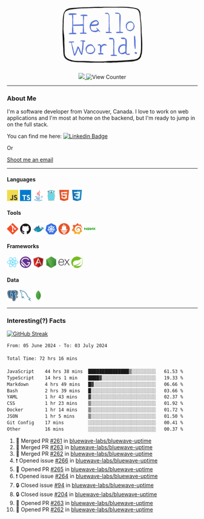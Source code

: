 <div align="center">
    <img src="./img/hello_world.webp" height="200px" width="">
    <div>
        <a href="https://www.linkedin.com/in/ajhollid">
            <img src="https://img.shields.io/badge/LinkedIn-blue"/>
        </a>
        <img src="https://komarev.com/ghpvc/?username=ajhollid&color=yellow" alt="View Counter">
    </div>
</div>

---

### About Me

I'm a software developer from Vancouver, Canada. I love to work on web applications and I'm most at home on the backend, but I'm ready to jump in on the full stack.

You can find me here: [![Linkedin Badge](https://img.shields.io/badge/-ajhollid-blue?style=flat&logo=Linkedin&logoColor=white)](https://www.linkedin.com/in/ajhollid)

Or

[Shoot me an email](mailto:ajhollid@gmail.com)

---

#### Languages

<div>
    <img src="./img/devicons/javascript-original.svg" width=30 height=30 alt="JavaScript">
    <img src="/img/devicons/typescript-original.svg" width=30 height=30 alt="TypeScript">
    <img src="./img/devicons/java-original.svg" width=30 height=30 alt="Java">
    <img src="./img/devicons/go-original.svg" width=30 height=30 alt="Golang">
    <img src="./img/devicons/html5-original.svg" width=30 height=30 alt="HTML 5">
    <img src="./img/devicons/css3-original.svg" width=30 height=30 alt="CSS 3">
</div>

#### Tools

<div>
    <img src="./img/devicons/git-original.svg" width=30 height=30 alt="Git">
    <img src="./img/devicons/github-original.svg" width=30 height=30 alt="Github">
    <img src="./img/devicons/docker-original.svg" width=30 
    height=30 alt="Docker">
    <img src="./img/devicons/kubernetes-original.svg" width=30 height=30 alt="K8">
    <img src="./img/devicons/prometheus-original.svg" width=30 height=30 alt="Prometheus">
    <img src="./img/devicons/grafana-original.svg" width=30 height=30 alt="Grafana">
    <img src="./img/devicons/nginx-original.svg" width=30 height=30 alt="Nginx">
</div>

#### Frameworks

<div>
    <img src="./img/devicons/react-original.svg" width=30 height=30 alt="React">
    <img src="./img/devicons/gatsby-original.svg" width=30 height=30 alt="Gatsby">
    <img src="./img/devicons/angularjs-original.svg" width=30 height=30 alt="AngularJS">
    <img src="./img/devicons/nodejs-original.svg" width=30 height=30 alt="NodeJS">
    <img src="./img/devicons/express-original.svg" width=30 height=30 alt="Express">
    <img src="./img/devicons/spring-original.svg" width=30 height=30 alt="Spring">
</div>

#### Data

<div>
    <img src="./img/devicons/postgresql-original.svg" width=30 height=30 alt="Postgresql">
    <img src="./img/devicons/mysql-original.svg" width=30 height=30 alt="Mysql">
    <img src="./img/devicons/mongodb-original.svg" width=30 height=30 alt="MongoDB">
</div>

---

### Interesting(?) Facts

[![GitHub Streak](http://github-readme-streak-stats.herokuapp.com?user=ajhollid)](https://git.io/streak-stats)

 <!--START_SECTION:waka-->

```txt
From: 05 June 2024 - To: 03 July 2024

Total Time: 72 hrs 16 mins

JavaScript    44 hrs 38 mins  ███████████████▒░░░░░░░░░   61.53 %
TypeScript    14 hrs 1 min    ████▓░░░░░░░░░░░░░░░░░░░░   19.33 %
Markdown      4 hrs 49 mins   █▓░░░░░░░░░░░░░░░░░░░░░░░   06.66 %
Bash          2 hrs 39 mins   █░░░░░░░░░░░░░░░░░░░░░░░░   03.66 %
YAML          1 hr 43 mins    ▓░░░░░░░░░░░░░░░░░░░░░░░░   02.37 %
CSS           1 hr 23 mins    ▒░░░░░░░░░░░░░░░░░░░░░░░░   01.92 %
Docker        1 hr 14 mins    ▒░░░░░░░░░░░░░░░░░░░░░░░░   01.72 %
JSON          1 hr 5 mins     ▒░░░░░░░░░░░░░░░░░░░░░░░░   01.50 %
Git Config    17 mins         ░░░░░░░░░░░░░░░░░░░░░░░░░   00.41 %
Other         16 mins         ░░░░░░░░░░░░░░░░░░░░░░░░░   00.37 %
```

<!--END_SECTION:waka-->


<!--START_SECTION:activity-->
1. 🎉 Merged PR [#261](https://github.com/bluewave-labs/bluewave-uptime/pull/261) in [bluewave-labs/bluewave-uptime](https://github.com/bluewave-labs/bluewave-uptime)
2. 🎉 Merged PR [#263](https://github.com/bluewave-labs/bluewave-uptime/pull/263) in [bluewave-labs/bluewave-uptime](https://github.com/bluewave-labs/bluewave-uptime)
3. 🎉 Merged PR [#262](https://github.com/bluewave-labs/bluewave-uptime/pull/262) in [bluewave-labs/bluewave-uptime](https://github.com/bluewave-labs/bluewave-uptime)
4. ❗ Opened issue [#266](https://github.com/bluewave-labs/bluewave-uptime/issues/266) in [bluewave-labs/bluewave-uptime](https://github.com/bluewave-labs/bluewave-uptime)
5. 💪 Opened PR [#265](https://github.com/bluewave-labs/bluewave-uptime/pull/265) in [bluewave-labs/bluewave-uptime](https://github.com/bluewave-labs/bluewave-uptime)
6. ❗ Opened issue [#264](https://github.com/bluewave-labs/bluewave-uptime/issues/264) in [bluewave-labs/bluewave-uptime](https://github.com/bluewave-labs/bluewave-uptime)
7. 🔒 Closed issue [#94](https://github.com/bluewave-labs/bluewave-uptime/issues/94) in [bluewave-labs/bluewave-uptime](https://github.com/bluewave-labs/bluewave-uptime)
8. 🔒 Closed issue [#204](https://github.com/bluewave-labs/bluewave-uptime/issues/204) in [bluewave-labs/bluewave-uptime](https://github.com/bluewave-labs/bluewave-uptime)
9. 💪 Opened PR [#263](https://github.com/bluewave-labs/bluewave-uptime/pull/263) in [bluewave-labs/bluewave-uptime](https://github.com/bluewave-labs/bluewave-uptime)
10. 💪 Opened PR [#262](https://github.com/bluewave-labs/bluewave-uptime/pull/262) in [bluewave-labs/bluewave-uptime](https://github.com/bluewave-labs/bluewave-uptime)
<!--END_SECTION:activity-->
